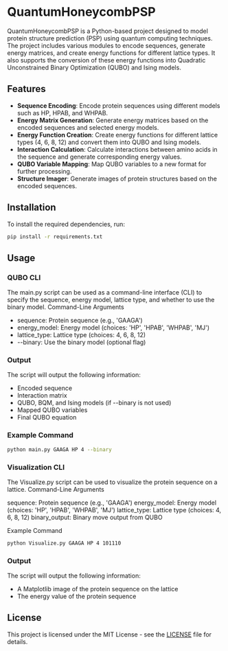 # QuantumHoneycombPSP

QuantumHoneycombPSP is a Python-based project designed to model protein structure prediction (PSP) using quantum computing techniques. The project includes various modules to encode sequences, generate energy matrices, and create energy functions for different lattice types. It also supports the conversion of these energy functions into Quadratic Unconstrained Binary Optimization (QUBO) and Ising models.

## Features

- **Sequence Encoding**: Encode protein sequences using different models such as HP, HPAB, and WHPAB.
- **Energy Matrix Generation**: Generate energy matrices based on the encoded sequences and selected energy models.
- **Energy Function Creation**: Create energy functions for different lattice types (4, 6, 8, 12) and convert them into QUBO and Ising models.
- **Interaction Calculation**: Calculate interactions between amino acids in the sequence and generate corresponding energy values.
- **QUBO Variable Mapping**: Map QUBO variables to a new format for further processing.
- **Structure Imager**: Generate images of protein structures based on the encoded sequences.

## Installation

To install the required dependencies, run:

```bash
pip install -r requirements.txt
```

## Usage

### QUBO CLI

The main.py script can be used as a command-line interface (CLI) to specify the sequence, energy model, lattice type, and whether to use the binary model.
Command-Line Arguments

- sequence: Protein sequence (e.g., 'GAAGA')
- energy_model: Energy model (choices: 'HP', 'HPAB', 'WHPAB', 'MJ')
- lattice_type: Lattice type (choices: 4, 6, 8, 12)
- --binary: Use the binary model (optional flag)

### Output

The script will output the following information:

- Encoded sequence
- Interaction matrix
- QUBO, BQM, and Ising models (if --binary is not used)
- Mapped QUBO variables
- Final QUBO equation

### Example Command

```bash
python main.py GAAGA HP 4 --binary
```

### Visualization CLI

The Visualize.py script can be used to visualize the protein sequence on a lattice.
Command-Line Arguments

sequence: Protein sequence (e.g., 'GAAGA')
energy_model: Energy model (choices: 'HP', 'HPAB', 'WHPAB', 'MJ')
lattice_type: Lattice type (choices: 4, 6, 8, 12)
binary_output: Binary move output from QUBO

Example Command

```bash
python Visualize.py GAAGA HP 4 101110
```

### Output

The script will output the following information:

- A Matplotlib image of the protein sequence on the lattice
- The energy value of the protein sequence

## License

This project is licensed under the MIT License - see the [LICENSE](LICENSE) file for details.
